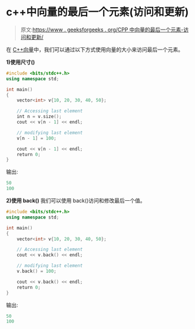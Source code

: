 # c++中向量的最后一个元素(访问和更新)

> 原文:[https://www . geeksforgeeks . org/CPP 中向量的最后一个元素-访问和更新/](https://www.geeksforgeeks.org/last-element-of-vector-in-cpp-accessing-and-updating/)

在 [C++向量](https://www.geeksforgeeks.org/vector-in-cpp-stl/)中，我们可以通过以下方式使用向量的大小来访问最后一个元素。

**1)使用尺寸()**

```cpp
#include <bits/stdc++.h>
using namespace std;

int main()
{
    vector<int> v{10, 20, 30, 40, 50};

    // Accessing last element
    int n = v.size();
    cout << v[n - 1] << endl;

    // modifying last element
    v[n - 1] = 100;

    cout << v[n - 1] << endl;
    return 0;
}
```

输出:

```cpp
50
100
```

**2)使用 back()** 我们可以使用 back()访问和修改最后一个值。

```cpp
#include <bits/stdc++.h>
using namespace std;

int main()
{
    vector<int> v{10, 20, 30, 40, 50};

    // Accessing last element
    cout << v.back() << endl;

    // modifying last element
    v.back() = 100;

    cout << v.back() << endl;
    return 0;
}
```

输出:

```cpp
50
100
```